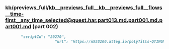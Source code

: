 ### kb/previews_full/kb__previews_full__kb__previews_full__flows__time-first__any_time_selected@guest.har.part013.md.part001.md.part001.md (part 002)

```md
       "scriptId": "20270",
                      "url": "https://n958200.alteg.io/polyfills-QTIMGMLN.js",
                    
```

```
